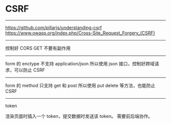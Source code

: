 # CSRF

---

https://github.com/pillarjs/understanding-csrf
<https://www.owasp.org/index.php/Cross-Site_Request_Forgery_(CSRF)>

---

控制好 CORS
GET 不要有副作用

---

form 的 enctype 不支持 application/json
所以使用 json 接口，控制好跨域请求，可以防止 CSRF

---

form 的 method 只支持 get 和 post
所以使用 put delete 等方法，也能防止 CSRF

---

token

渲染页面时插入一个 token，提交数据时发送该 token。
需要前后端协作。
